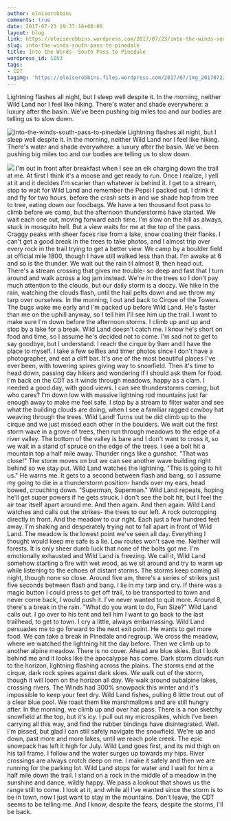 ```yaml
---
author: eloiserobbins
comments: true
date: 2017-07-23 19:37:16+00:00
layout: blog
link: https://eloiserobbins.wordpress.com/2017/07/23/into-the-winds-south-pass-to-pinedale/
slug: into-the-winds-south-pass-to-pinedale
title: Into the Winds- South Pass to Pinedale
wordpress_id: 1053
tags:
- CDT
tagimg: 'https://eloiserobbins.files.wordpress.com/2017/07/img_20170722_161213_235.jpg'
---
```


Lightning flashes all night, but I sleep well despite it. In the morning, neither Wild Land nor I feel like hiking. There's water and shade everywhere: a luxury after the basin. We've been pushing big miles too and our bodies are telling us to slow down.


![into-the-winds-south-pass-to-pinedale](https://eloiserobbins.files.wordpress.com/2017/07/img_20170722_161213_235.jpg)
Lightning flashes all night, but I sleep well despite it. In the morning, neither Wild Land nor I feel like hiking. There's water and shade everywhere: a luxury after the basin. We've been pushing big miles too and our bodies are telling us to slow down.

![](/storage/5D7C-6FFD/DCIM/Camera/20170720_082701.jpg)
I'm out in front after breakfast when I see an elk charging down the trail at me. At first I think it's a moose and get ready to run. Once I realize, I yell at it and it decides I'm scarier than whatever is behind it. I get to a stream, stop to wait for Wild Land and remember the Pepsi I packed out. I drink it and fly for two hours, before the crash sets in and we shade hop from tree to tree, eating down our foodbags.
We have a ten thousand foot pass to climb before we camp, but the afternoon thunderstorms have started. We wait each one out, moving forward each time. I'm slow on the hill as always, stuck in mosquito hell. But a view waits for me at the top of the pass. Craggy peaks with sheer faces rise from a lake, snow coating their flanks. I can't get a good break in the trees to take photos, and I almost trip over every rock in the trail trying to get a better view. We camp by a boulder field at official mile 1800, though I have still walked less than that.
I'm awake at 6 and so is the thunder. We wait out the rain til almost 9, then head out. There's a stream crossing that gives me trouble- so deep and fast that I turn around and walk across a log jam instead. We're in the trees so I don't pay much attention to the clouds, but our daily storm is a doozy. We hike in the rain, watching the clouds flash, until the hail pelts down and we throw my tarp over ourselves. 
In the morning, I out and back to Cirque of the Towers. The bugs wake me early and I'm packed up before Wild Land. He's faster than me on the uphill anyway, so I tell him I'll see him up the trail. I want to make sure I'm down before the afternoon storms. I climb up and up and stop by a lake for a break. Wild Land doesn't catch me. I know he's short on food and time, so I assume he's decided not to come. I'm sad not to get to say goodbye, but I understand.
I reach the cirque by 9am and I have the place to myself. I take a few selfies and timer photos since I don't have a photographer, and eat a cliff bar. It's one of the most beautiful places I've ever been, with towering spires giving way to snowfield.  Then it's time to head down, passing day hikers and wondering if I should ask them for food. I'm back on the CDT as it winds through meadows, happy as a clam. I needed a good day, with good views. I can see thunderstorms coming, but who cares? I'm down low with massive lightning rod mountains just far enough away to make me feel safe.
I stop by a stream to filter water and see what the building clouds are doing, when I see a familiar ragged cowboy hat weaving through the trees. Wild Land! Turns out he did climb up to the cirque and we just missed each other in the boulders. We wait out the first storm wave in a grove of trees, then run through meadows to the edge of a river valley. The bottom of the valley is bare and I don't want to cross it, so we wait in a stand of spruce on the edge of the trees. I see a bolt hit a mountain top a half mile away. Thunder rings like a gunshot. "That was close!" The storm moves on but we can see another wave building right behind so we stay put.
Wild Land watches the lightning. "This is going to hit us." He warns me. It gets to a second between flash and bang, so I assume my going to die in a thunderstorm position- hands over my ears, head bowed, crouching down. "Superman, Superman." Wild Land repeats, hoping he'll get super powers if he gets struck. I don't see the bolt hit, but I feel the air tear itself apart around me. And then again. And then again. Wild Land watches and calls out the strikes- the trees to our left. A rock outcropping directly in front. And the meadow to our right. Each just a few hundred feet away. I'm shaking and desperately trying not to fall apart in front of Wild Land. The meadow is the lowest point we've seen all day. Everything I thought would keep me safe is a lie. Low routes won't save me. Neither will forests. It is only sheer dumb luck that none of the bolts got me.
I'm emotionally exhausted and Wild Land is freezing. We call it, Wild Land somehow starting a fire with wet wood, as we sit around and try to warm up while listening to the echoes of distant storms.
The storms keep coming all night, though none so close. Around five am, there's a series of strikes just five seconds between flash and bang. I lie in my tarp and cry. If there was a magic button I could press to get off trail, to be transported to town and never come back, I would push it. I've never wanted to quit more.
Around 8, there's a break in the rain. "What do you want to do, Fun Size?" Wild Land calls out. I go over to his tent and tell him I want to go back to the last trailhead, to get to town. I cry a little, always embarrassing. Wild Land persuades me to go forward to the next exit point. He wants to get more food. We can take a break in Pinedale and regroup.
We cross the meadow, where we watched the lightning hit the day before. Then we climb up to another alpine meadow. There is no cover. Ahead are blue skies. But I look behind me and it looks like the apocalypse has come. Dark storm clouds run to the horizon, lightning flashing across the plains. The storms end at the cirque, dark rock spires against dark skies.
We walk out of the storm, though it will loom on the horizon all day. We walk around subalpine lakes, crossing rivers. The Winds had 300% snowpack this winter and it's impossible to keep your feet dry. Wild Land fishes, pulling 6 little trout out of a clear blue pool. We roast them like marshmallows and are still hungry after.
In the morning, we climb up and over hat pass. There is a non sketchy snowfield at the top, but it's icy. I pull out my microspikes, which I've been carrying all this way, and find the rubber bindings have disintegrated. Well. I'm pissed, but glad I can still safely navigate the snowfield. 
We're up and down, past more and more lakes, until we reach pole creek. The epic snowpack has left it high for July. Wild Land goes first, and its mid thigh on his tall frame. I follow and the water surges up towards my hips. River crossings are always crotch deep on me. I make it safely and then we are running for the parking lot. Wild Land stops for water and I wait for him a half mile down the trail. I stand on a rock in the middle of a meadow in the sunshine and dance, wildly happy. We pass a lookout that shows us the range still to come. I look at it, and while all I've wanted since the storm is to be in town, now I just want to stay in the mountains. Don't leave, the CDT seems to be telling me. And I know, despite the fears, despite the storms, I'll be back.
